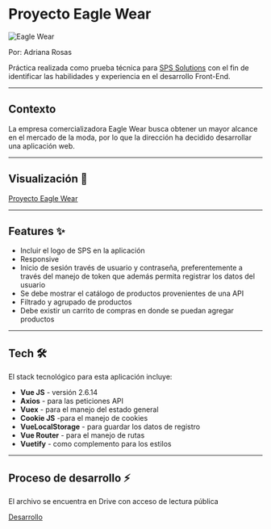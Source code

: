 # Proyecto Eagle Wear

![Eagle Wear](https://github.com/AdriRosas/spsadrianarosas.github.io/blob/master/src/assets/logo-eagle-2.png)

Por: Adriana Rosas

Práctica realizada como prueba técnica para [SPS Solutions](https://www.spsolutions.com.mx) con el fin de identificar las habilidades y experiencia en el desarrollo Front-End.

---

## Contexto

La empresa comercializadora Eagle Wear busca obtener un mayor alcance en el mercado de la moda, por lo que la dirección ha decidido desarrollar una aplicación web.

---


## Visualización 🔗
[Proyecto Eagle Wear](https://fantastic-starlight-ba744e.netlify.app)


---


## Features ✨
- Incluir el logo de SPS en la aplicación
- Responsive
- Inicio de sesión través de usuario y contraseña, preferentemente a través del manejo de token que además permita registrar los datos del usuario
- Se debe mostrar el catálogo de productos provenientes de una API
- Filtrado y agrupado de productos
- Debe existir un carrito de compras en donde se puedan agregar productos


---

## Tech 🛠️

El stack tecnológico para esta aplicación incluye:

- **Vue JS** - versión 2.6.14
- **Axios** - para las peticiones API
- **Vuex** - para el manejo del estado general
- **Cookie JS** -para el manejo de cookies
- **VueLocalStorage** - para guardar los datos de registro
- **Vue Router** - para el manejo de rutas
- **Vuetify** - como complemento para los estilos

---

## Proceso de desarrollo ⚡ 

El archivo se encuentra en Drive con acceso de lectura pública

 [Desarrollo](https://docs.google.com/document/d/1edGZrIEuyQyrG1FmNF5fldNjyZSPpzrt9O4j6RJSW8M/edit?usp=sharing)
